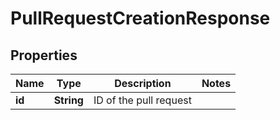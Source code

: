 

# PullRequestCreationResponse


## Properties

Name | Type | Description | Notes
------------ | ------------- | ------------- | -------------
**id** | **String** | ID of the pull request | 



